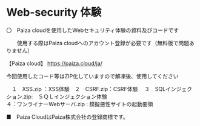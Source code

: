 # Web-security 体験
〇　Paiza cloudを使用したWebセキュリティ体験の資料及びコードです

　　使用する際はPaiza cloudへのアカウント登録が必要です（無料版で問題ありません）

【Paiza cloud】
https://paiza.cloud/ja/


今回使用したコード等はZIP化していますので解凍後、使用してください


　１　XSS.zip ：XSS体験　２　CSRF.zip：CSRF体験　
  ３　SQLインジェクション.zip:　ＳＱＬインジェクション体験  
  ４：ワンライナーWebサーバ.zip : 模擬悪性サイトの起動要領
  
  
■　Paiza CloudはPaiza株式会社の登録商標です。

